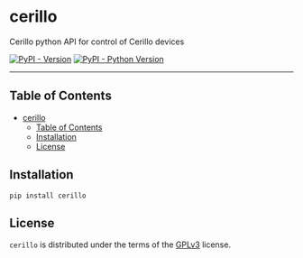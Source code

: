 # cerillo

Cerillo python API for control of Cerillo devices

[![PyPI - Version](https://img.shields.io/pypi/v/cerillo-python.svg)](https://pypi.org/project/cerillo-python)
[![PyPI - Python Version](https://img.shields.io/pypi/pyversions/cerillo-python.svg)](https://pypi.org/project/cerillo-python)

-----

## Table of Contents

- [cerillo](#cerillo)
  - [Table of Contents](#table-of-contents)
  - [Installation](#installation)
  - [License](#license)

## Installation

```console
pip install cerillo
```

## License

`cerillo` is distributed under the terms of the [GPLv3](https://spdx.org/licenses/GPL-3.0-or-later.html) license.
